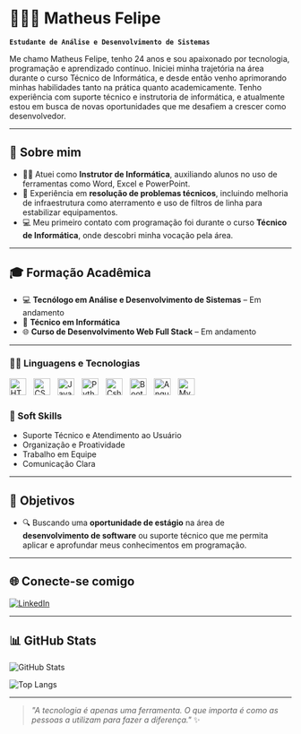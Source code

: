 # 👨🏻‍💻 Matheus Felipe

**`Estudante de Análise e Desenvolvimento de Sistemas`**

Me chamo Matheus Felipe, tenho 24 anos e sou apaixonado por tecnologia, programação e aprendizado contínuo. Iniciei minha trajetória na área durante o curso Técnico de Informática, e desde então venho aprimorando minhas habilidades tanto na prática quanto academicamente. Tenho experiência com suporte técnico e instrutoria de informática, e atualmente estou em busca de novas oportunidades que me desafiem a crescer como desenvolvedor.

---

## 🧠 Sobre mim

* 👨‍🏫 Atuei como **Instrutor de Informática**, auxiliando alunos no uso de ferramentas como Word, Excel e PowerPoint.
* 🧰 Experiência em **resolução de problemas técnicos**, incluindo melhoria de infraestrutura como aterramento e uso de filtros de linha para estabilizar equipamentos.
* 💻 Meu primeiro contato com programação foi durante o curso **Técnico de Informática**, onde descobri minha vocação pela área.

---

## 🎓 Formação Acadêmica

* 💻 **Tecnólogo em Análise e Desenvolvimento de Sistemas** – Em andamento
* 💾 **Técnico em Informática**
* 🌐 **Curso de Desenvolvimento Web Full Stack** – Em andamento

---

### 👨‍💻 Linguagens e Tecnologias

<img 
    align="left" 
    alt="HTML"
    title="HTML" 
    width="30px" 
    style="padding-right: 10px;" 
    src="https://cdn.jsdelivr.net/gh/devicons/devicon@latest/icons/html5/html5-original.svg" 
/>

<img 
    align="left" 
    alt="CSS" 
    title="CSS"
    width="30px" 
    style="padding-right: 10px;" 
    src="https://cdn.jsdelivr.net/gh/devicons/devicon@latest/icons/css3/css3-original.svg" 
/>
<img 
    align="left" 
    alt="JavaScript" 
    title="JavaScript"
    width="30px" 
    style="padding-right: 10px;" 
    src="https://cdn.jsdelivr.net/gh/devicons/devicon@latest/icons/javascript/javascript-original.svg" 
/>

<img 
    align="left" 
    alt="Python" 
    title="Python"
    width="30px" 
    style="padding-right: 10px;" 
    src="https://cdn.jsdelivr.net/gh/devicons/devicon@latest/icons/python/python-original.svg" 
/>

<img 
    align="left" 
    alt="Csharp" 
    title="csharp"
    width="30px" 
    style="padding-right: 10px;" 
    src="https://cdn.jsdelivr.net/gh/devicons/devicon@latest/icons/csharp/csharp-original.svg" 
/>

<img 
    align="left" 
    alt="Bootstrap"
    title="Bootstrap" 
    width="30px" 
    style="padding-right: 10px;" 
    src="https://cdn.jsdelivr.net/gh/devicons/devicon@latest/icons/bootstrap/bootstrap-original.svg" 
/>

<img 
    align="left" 
    alt="Angularjs"
    title="Angularjs" 
    width="30px" 
    style="padding-right: 10px;" 
    src="https://cdn.jsdelivr.net/gh/devicons/devicon@latest/icons/angularjs/angularjs-original.svg" 
/>

<img 
    align="left" 
    alt="MySQL"
    title="MySQL" 
    width="30px" 
    style="padding-right: 10px;" 
    src="https://cdn.jsdelivr.net/gh/devicons/devicon@latest/icons/mysql/mysql-original.svg" 
/>

<br/>
<br/>


### 💼 Soft Skills

* Suporte Técnico e Atendimento ao Usuário
* Organização e Proatividade
* Trabalho em Equipe
* Comunicação Clara

---

## 🌟 Objetivos

* 🔍 Buscando uma **oportunidade de estágio** na área de **desenvolvimento de software** ou suporte técnico que me permita aplicar e aprofundar meus conhecimentos em programação.

---

## 🌐 Conecte-se comigo

[![LinkedIn](https://img.shields.io/badge/-Matheus%20Felipe-0077B5?style=for-the-badge\&logo=linkedin\&logoColor=white)](https://www.linkedin.com/in/matheusfelipedacostasilva/)

---

## 📊 GitHub Stats

![GitHub Stats](https://github-readme-stats.vercel.app/api?username=MatheusFelipe-Code\&theme=tokyonight\&show_icons=true\&locale=pt-br\&include_all_commits=true)

![Top Langs](https://github-readme-stats.vercel.app/api/top-langs/?username=MatheusFelipe-Code\&theme=tokyonight\&layout=compact\&langs_count=8)

---

> *"A tecnologia é apenas uma ferramenta. O que importa é como as pessoas a utilizam para fazer a diferença."* ✨

